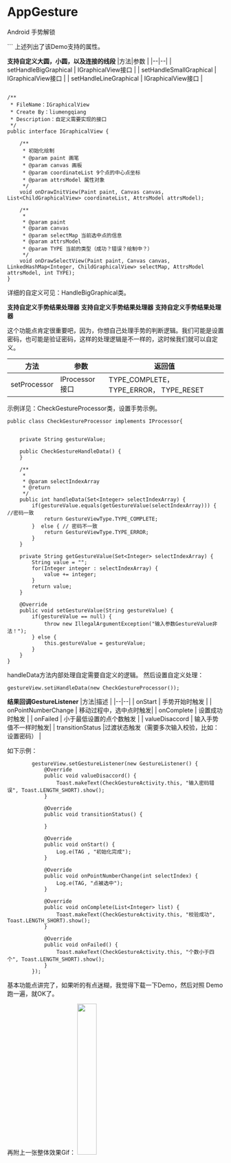 # AppGesture 
Android 手势解锁
<?xml version="1.0" encoding="utf-8"?>
<resources>
    <declare-styleable name="GestureView">
        <!--颜色设置-->
        <attr name="bigGraphicalColor" format="color"/>
        <attr name="bigSelectGraphicalColor" format="color"/>
        <attr name="smallGraphicalColor" format="color"/>
        <attr name="smallSelectGraphicalColor" format="color"/>
        <attr name="lineColor" format="color"/>
        <attr name="arrowColor" format="color"/>
        <!--是否需要显示箭头-->
        <attr name="arrowIsNeed" format="boolean"/>
        <!--是否跳过中间的点-->
        <attr name="isSkipMiddlePoint" format="boolean"/>
        <!--长度-->
        <attr name="arrowRadius" format="dimension"/>
        <attr name="bigGraphicalRadius" format="dimension"/>
        <attr name="smallGraphicalRadius" format="dimension"/>
        <!--最低选中点的个数-->
        <attr name="needSelectPointNumber" format="integer"/>
        <!--选中错误颜色-->
        <attr name="errorColor" format="color"/>
        <!--手势类型-->
        <attr name="gestureType" format="enum">
        	<!--检查手势-->
            <enum name="check_gesture" value="3"/>
            <!--设置手势-->
            <enum name="set_gesture" value="4"/>
        </attr>
    </declare-styleable>
</resources>
```
上述列出了该Demo支持的属性。

**支持自定义大圆，小圆，以及连接的线段**
|方法|参数  |
|--|--|
| setHandleBigGraphical | IGraphicalView接口 |
| setHandleSmallGraphical | IGraphicalView接口 |
| setHandleLineGraphical | IGraphicalView接口 |

```

/**
 * FileName：IGraphicalView
 * Create By：liumengqiang
 * Description：自定义需要实现的接口
 */
public interface IGraphicalView {

    /**
     * 初始化绘制
     * @param paint 画笔
     * @param canvas 画板
     * @param coordinateList 9个点的中心点坐标
     * @param attrsModel 属性对象
     */
    void onDrawInitView(Paint paint, Canvas canvas, List<ChildGraphicalView> coordinateList, AttrsModel attrsModel);

    /**
     * 
     * @param paint
     * @param canvas
     * @param selectMap 当前选中点的信息
     * @param attrsModel
     * @param TYPE 当前的类型（成功？错误？绘制中？）
     */
    void onDrawSelectView(Paint paint, Canvas canvas, LinkedHashMap<Integer, ChildGraphicalView> selectMap, AttrsModel attrsModel, int TYPE);
}
```

详细的自定义可见：HandleBigGraphical类。

**支持自定义手势结果处理器**
**支持自定义手势结果处理器**
**支持自定义手势结果处理器**

这个功能点肯定很重要吧，因为，你想自己处理手势的判断逻辑。我们可能是设置密码，也可能是验证密码，这样的处理逻辑是不一样的，这时候我们就可以自定义。

|方法|参数  |返回值  |
|--|--|--|
| setProcessor | IProcessor接口 |TYPE_COMPLETE，TYPE_ERROR， TYPE_RESET|

示例详见：CheckGestureProcessor类，设置手势示例。

```
public class CheckGestureProcessor implements IProcessor{


    private String gestureValue;

    public CheckGestureHandleData() {
    }

    /**
     *
     * @param selectIndexArray
     * @return
     */
    public int handleData(Set<Integer> selectIndexArray) {
        if(gestureValue.equals(getGestureValue(selectIndexArray))) { //密码一致
            return GestureViewType.TYPE_COMPLETE;
        }  else { // 密码不一致
            return GestureViewType.TYPE_ERROR;
        }
    }

    private String getGestureValue(Set<Integer> selectIndexArray) {
        String value = "";
        for(Integer integer : selectIndexArray) {
            value += integer;
        }
        return value;
    }

    @Override
    public void setGestureValue(String gestureValue) {
        if(gestureValue == null) {
            throw new IllegalArgumentException("输入参数GestureValue非法！");
        } else {
            this.gestureValue = gestureValue;
        }
    }
}
```
handleData方法内部处理自定需要自定义的逻辑。
然后设置自定义处理：

```
gestureView.setiHandleData(new CheckGestureProcessor());
```


**结果回调GestureListener**
|方法|描述  |
|--|--|
| onStart | 手势开始时触发 |
| onPointNumberChange | 移动过程中，选中点时触发|
| onComplete | 设置成功时触发 |
| onFailed | 小于最低设置的点个数触发 |
| valueDisaccord | 输入手势值不一样时触发|
| transitionStatus |过渡状态触发（需要多次输入校验，比如：设置密码） |

如下示例：

```
        gestureView.setGestureListener(new GestureListener() {
            @Override
            public void valueDisaccord() {
                Toast.makeText(CheckGestureActivity.this, "输入密码错误", Toast.LENGTH_SHORT).show();
            }

            @Override
            public void transitionStatus() {

            }

            @Override
            public void onStart() {
                Log.e(TAG , "初始化完成");
            }

            @Override
            public void onPointNumberChange(int selectIndex) {
                Log.e(TAG, "点被选中");
            }

            @Override
            public void onComplete(List<Integer> list) {
                Toast.makeText(CheckGestureActivity.this, "校验成功", Toast.LENGTH_SHORT).show();
            }

            @Override
            public void onFailed() {
                Toast.makeText(CheckGestureActivity.this, "个数小于四个", Toast.LENGTH_SHORT).show();
            }
        });
```

基本功能点讲完了，如果听的有点迷糊，我觉得下载一下Demo，然后对照 Demo跑一遍，就OK了。

再附上一张整体效果Gif：
<img src="https://s33.aconvert.com/convert/p3r68-cdx67/qjie9-vtpd1.gif" width='30%'></img>
 
